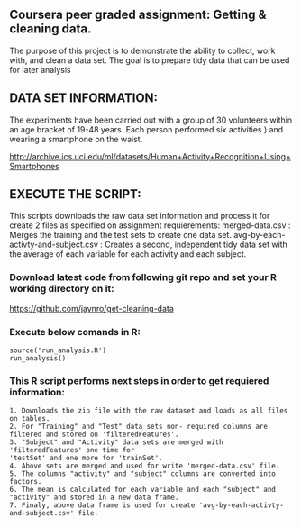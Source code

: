 ## Coursera peer graded assignment:  Getting & cleaning data.

The purpose of this project is to demonstrate the ability to collect, work with, and clean a data set. The goal is to prepare tidy data that can be used for later analysis

## DATA SET INFORMATION:

The experiments have been carried out with a group of 30 volunteers within an age bracket of 19-48 years. Each person performed six activities ) and wearing a smartphone on the waist.

http://archive.ics.uci.edu/ml/datasets/Human+Activity+Recognition+Using+Smartphones


## EXECUTE THE SCRIPT:

This scripts downloads the raw data set information and process it for  create 2 files as specified on assignment requierements:
	merged-data.csv : Merges the training and the test sets to create one data set.
	avg-by-each-activty-and-subject.csv : Creates a second, independent tidy data set with the average of each variable for each activity and each subject.

### Download latest code from following git repo and set your R working directory on it:
https://github.com/jaynro/get-cleaning-data

### Execute  below comands in R:
	source('run_analysis.R')
	run_analysis()

### This R script performs next steps in order to get requiered information:
	1. Downloads the zip file with the raw dataset and loads as all files on tables.
	2. For "Training" and "Test" data sets non- required columns are filtered and stored on 'filteredFeatures'.
	3. "Subject" and "Activity" data sets are merged with 'filteredFeatures' one time for
	'testSet' and one more for 'trainSet'.	
	4. Above sets are merged and used for write 'merged-data.csv' file. 
	5. The columns "activity" and "subject" columns are converted into factors.
	6. The mean is calculated for each variable and each "subject" and "activity" and stored in a new data frame.
	7. Finaly, above data frame is used for create 'avg-by-each-activty-and-subject.csv' file.





